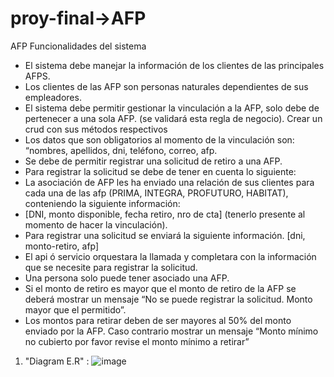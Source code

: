 # proy-final->AFP
AFP
Funcionalidades del sistema
* El sistema debe manejar la información de los clientes de las principales AFPS.
* Los clientes de las AFP son personas naturales dependientes de sus empleadores.
* El sistema debe permitir gestionar la vinculación a la AFP, solo debe de pertenecer a
una sola AFP. (se validará esta regla de negocio). Crear un crud con sus métodos
respectivos
* Los datos que son obligatorios al momento de la vinculación son: “nombres, apellidos,
dni, teléfono, correo, afp.
* Se debe de permitir registrar una solicitud de retiro a una AFP.
* Para registrar la solicitud se debe de tener en cuenta lo siguiente:
* La asociación de AFP les ha enviado una relación de sus clientes para cada una de las
afp (PRIMA, INTEGRA, PROFUTURO, HABITAT), conteniendo la siguiente información:
* [DNI, monto disponible, fecha retiro, nro de cta] (tenerlo presente al momento de
hacer la vinculación).
* Para registrar una solicitud se enviará la siguiente información. [dni, monto-retiro, afp]
* El api ó servicio orquestara la llamada y completara con la información que se necesite
para registrar la solicitud.
* Una persona solo puede tener asociado una AFP.
* Si el monto de retiro es mayor que el monto de retiro de la AFP se deberá mostrar un
mensaje “No se puede registrar la solicitud. Monto mayor que el permitido”.
* Los montos para retirar deben de ser mayores al 50% del monto enviado por la AFP.
Caso contrario mostrar un mensaje “Monto mínimo no cubierto por favor revise el
monto mínimo a retirar”

1. "Diagram E.R" :
![image](https://user-images.githubusercontent.com/56085495/171065402-3ba9d3e0-2f22-4e2d-93e2-4e148c0370cb.png)


